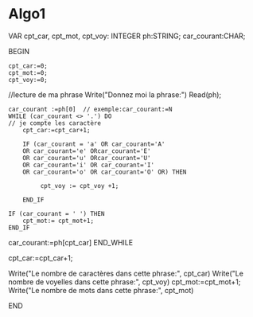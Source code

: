 # Algo1


VAR
    cpt_car, cpt_mot, cpt_voy: INTEGER
    ph:STRING;
    car_courant:CHAR;

BEGIN

    cpt_car:=0;
    cpt_mot:=0;
    cpt_voy:=0;
//lecture de ma phrase 
    Write("Donnez moi la phrase:")
    Read(ph);

    car_courant :=ph[0]  // exemple:car_courant:=N
    WHILE (car_courant <> '.') DO
    // je compte les caractère
        cpt_car:=cpt_car+1; 
    
        IF (car_courant = 'a' OR car_courant='A'
        OR car_courant='e' ORcar_courant='E' 
        OR car_courant='u' ORcar_courant='U'
        OR car_courant='i' OR car_courant='I'
        OR car_courant='o' OR car_courant='O' OR) THEN

             cpt_voy := cpt_voy +1;
        
        END_IF 
   
    IF (car_courant = ' ') THEN
        cpt_mot:= cpt_mot+1;
    END_IF
   car_courant:=ph[cpt_car] 
    END_WHILE
    
 cpt_car:=cpt_car+1;
 
 Write("Le nombre de caractères dans cette phrase:", cpt_car)
 Write("Le nombre de voyelles dans cette phrase:", cpt_voy)
 cpt_mot:=cpt_mot+1;
 Write("Le nombre de mots dans cette phrase:", cpt_mot)
 
END
